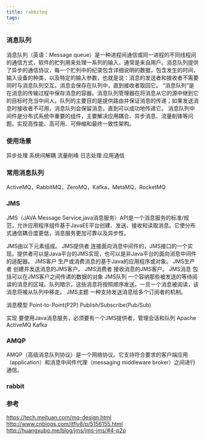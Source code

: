 ```yaml
---
title: rabbitmq
tags:
---
```


### 消息队列
消息队列（英语：Message queue）是一种进程间通信或同一进程的不同线程间的通信方式，软件的贮列用来处理一系列的输入，通常是来自用户。消息队列提供了异步的通信协议，每一个贮列中的纪录包含详细说明的数据，包含发生的时间，输入设备的种类，以及特定的输入参数，也就是说：消息的发送者和接收者不需要同时与消息队列交互。消息会保存在队列中，直到接收者取回它。
“消息队列”是在消息的传输过程中保存消息的容器。消息队列管理器在将消息从它的源中继到它的目标时充当中间人。队列的主要目的是提供路由并保证消息的传递；如果发送消息时接收者不可用，消息队列会保留消息，直到可以成功地传递它。
消息队列中间件是分布式系统中重要的组件，主要解决应用耦合、异步消息、流量削锋等问题。实现高性能、高可用、可伸缩和最终一致性架构。
### 使用场景
异步处理
系统间解耦
流量削峰
日志处理
应用通信

### 常用消息队列
ActiveMQ，RabbitMQ，ZeroMQ，Kafka，MetaMQ，RocketMQ

### JMS
JMS（JAVA Message Service,java消息服务）API是一个消息服务的标准/规范，允许应用程序组件基于JavaEE平台创建、发送、接收和读取消息。它使分布式通信耦合度更低，消息服务更加可靠以及异步性。

JMS由以下元素组成。
JMS提供者
连接面向消息中间件的，JMS接口的一个实现。提供者可以是Java平台的JMS实现，也可以是非Java平台的面向消息中间件的适配器。
JMS客户
生产或消费消息的基于Java的应用程序或对象。
JMS生产者
创建并发送消息的JMS客户。
JMS消费者
接收消息的JMS客户。
JMS消息
包括可以在JMS客户之间传递的数据的对象
JMS队列
一个容纳那些被发送的等待阅读的消息的区域。队列暗示，这些消息将按照顺序发送。一旦一个消息被阅读，该消息将被从队列中移走。
JMS主题
一种支持发送消息给多个订阅者的机制。

消息模型
Point-to-Point(P2P)
Publish/Subscribe(Pub/Sub)

实现
要使用Java消息服务，必须要有一个JMS提供者，管理会话和队列
Apache ActiveMQ
Kafka

### AMQP
AMQP（高级消息队列协议）是一个网络协议。它支持符合要求的客户端应用（application）和消息中间件代理（messaging middleware broker）之间进行通信。


### rabbit


### 参考
https://tech.meituan.com/mq-design.html
http://www.cnblogs.com/itfly8/p/5156155.html
http://huangxubo.me/blog/jms/jms-jms/#4-p2p